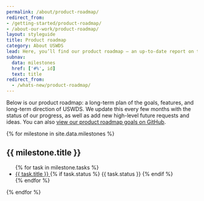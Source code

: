 ```yaml
---
permalink: /about/product-roadmap/
redirect_from:
- /getting-started/product-roadmap/
- /about-our-work/product-roadmap/
layout: styleguide
title: Product roadmap
category: About USWDS
lead: Here, you’ll find our product roadmap — an up-to-date report on the work we’re doing.
subnav:
  data: milestones
  href: ['#%', id]
  text: title
redirect_from:
  - /whats-new/product-roadmap/
---
```


Below is our product roadmap: a long-term plan of the goals, features,
and long-term direction of USWDS. We update this
every few months with the status of our progress, as well as add new
high-level future requests and ideas. You can also <a href="https://github.com/uswds/uswds/milestone/52" class="">view our product roadmap goals on GitHub</a>.

{% for milestone in site.data.milestones %}
<section>
  <h2 id="{{ milestone.id }}">{{ milestone.title }}</h2>
  <ul class="product-roadmap-list">
  {% for task in milestone.tasks %}
    <li>
      <a href="{{ task.url }}">
        {{ task.title }}
      </a>
      {% if task.status %}
        <span class="usa-tag label-{{ task.status | slugify }}">
          {{ task.status }}
        </span>
      {% endif %}
    </li>
  {% endfor %}
  </ul>
</section>
{% endfor %}
